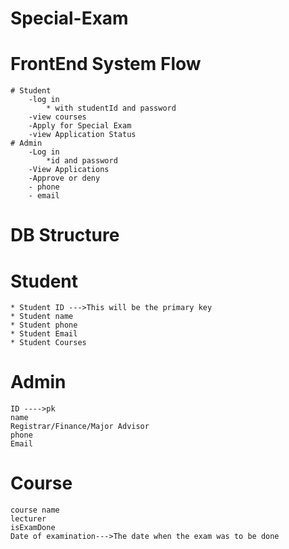# Special-Exam

# FrontEnd System Flow
    # Student 
        -log in
            * with studentId and password
        -view courses
        -Apply for Special Exam
        -view Application Status
    # Admin 
        -Log in
            *id and password
        -View Applications
        -Approve or deny 
        - phone
        - email
                












# DB Structure

# Student
    * Student ID --->This will be the primary key
    * Student name
    * Student phone
    * Student Email
    * Student Courses
# Admin
    ID ---->pk
    name
    Registrar/Finance/Major Advisor
    phone 
    Email
# Course
    course name
    lecturer
    isExamDone
    Date of examination--->The date when the exam was to be done


